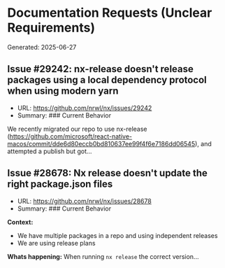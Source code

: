 # Documentation Requests (Unclear Requirements)

Generated: 2025-06-27

## Issue #29242: nx-release doesn't release packages using a local dependency protocol when using modern yarn
- URL: https://github.com/nrwl/nx/issues/29242
- Summary: ### Current Behavior

We recently migrated our repo to use nx-release (https://github.com/microsoft/react-native-macos/commit/dde6d80eccb0bd810637ee99f4f6e7186dd06545), and attempted a publish but got...

## Issue #28678: Nx release doesn't update the right package.json files
- URL: https://github.com/nrwl/nx/issues/28678
- Summary: ### Current Behavior

**Context:**
- We have multiple packages in a repo and using independent releases
- We are using release plans

**Whats happening:**
When running `nx release` the correct version...


